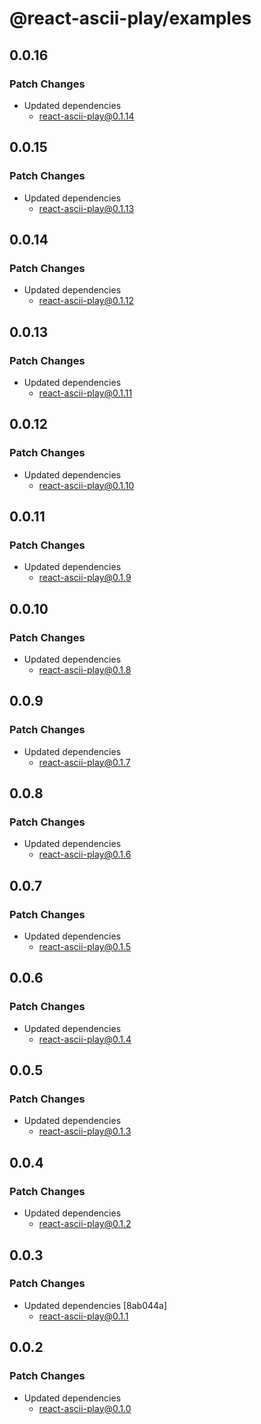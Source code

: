 # @react-ascii-play/examples

## 0.0.16

### Patch Changes

- Updated dependencies
  - react-ascii-play@0.1.14

## 0.0.15

### Patch Changes

- Updated dependencies
  - react-ascii-play@0.1.13

## 0.0.14

### Patch Changes

- Updated dependencies
  - react-ascii-play@0.1.12

## 0.0.13

### Patch Changes

- Updated dependencies
  - react-ascii-play@0.1.11

## 0.0.12

### Patch Changes

- Updated dependencies
  - react-ascii-play@0.1.10

## 0.0.11

### Patch Changes

- Updated dependencies
  - react-ascii-play@0.1.9

## 0.0.10

### Patch Changes

- Updated dependencies
  - react-ascii-play@0.1.8

## 0.0.9

### Patch Changes

- Updated dependencies
  - react-ascii-play@0.1.7

## 0.0.8

### Patch Changes

- Updated dependencies
  - react-ascii-play@0.1.6

## 0.0.7

### Patch Changes

- Updated dependencies
  - react-ascii-play@0.1.5

## 0.0.6

### Patch Changes

- Updated dependencies
  - react-ascii-play@0.1.4

## 0.0.5

### Patch Changes

- Updated dependencies
  - react-ascii-play@0.1.3

## 0.0.4

### Patch Changes

- Updated dependencies
  - react-ascii-play@0.1.2

## 0.0.3

### Patch Changes

- Updated dependencies [8ab044a]
  - react-ascii-play@0.1.1

## 0.0.2

### Patch Changes

- Updated dependencies
  - react-ascii-play@0.1.0
